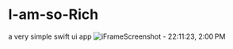 # I-am-so-Rich
a very simple swift ui app
![iFrameScreenshot - 22:11:23, 2:00 PM](https://github.com/VeerjyotSingh/I-am-so-Rich/assets/103166939/43c42134-1b29-4ab8-bb52-105bb6b9633d)
